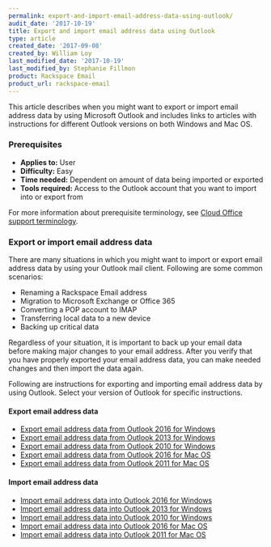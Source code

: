 ```yaml
---
permalink: export-and-import-email-address-data-using-outlook/
audit_date: '2017-10-19'
title: Export and import email address data using Outlook
type: article
created_date: '2017-09-08'
created_by: William Loy
last_modified_date: '2017-10-19'
last_modified_by: Stephanie Fillmon
product: Rackspace Email
product_url: rackspace-email
---
```


This article describes when you might want to export or import email address data by using Microsoft Outlook and includes links to articles with instructions for different Outlook versions on both Windows and Mac OS.

### Prerequisites

- **Applies to:** User
- **Difficulty:** Easy
- **Time needed:** Dependent on amount of data being imported or exported
- **Tools required:**  Access to the Outlook account that you want to import into or export from

For more information about prerequisite terminology, see [Cloud Office support terminology](/how-to/cloud-office-support-terminology/).

### Export or import email address data

There are many situations in which you might want to import or export email address data by using your Outlook mail client. Following are some common scenarios:

-  Renaming a Rackspace Email address
-  Migration to Microsoft Exchange or Office 365
-  Converting a POP account to IMAP
-  Transferring local data to a new device
-  Backing up critical data

Regardless of your situation, it is important to back up your email data before making major changes to your email address. After you verify that you have properly exported your email address data, you can make needed changes and then import the data again. 

Following are instructions for exporting and importing email address data by using Outlook. Select your version of Outlook for specific instructions.


#### Export email address data

- [Export email address data from Outlook 2016 for Windows](/how-to/export-email-address-data-from-outlook-2016-for-windows)
- [Export email address data from Outlook 2013 for Windows](/how-to/export-email-address-data-from-outlook-2013-for-windows)
- [Export email address data from Outlook 2010 for Windows](/how-to/export-email-address-data-from-outlook-2010-for-windows)
- [Export email address data from Outlook 2016 for Mac OS](/how-to/export-email-address-data-from-outlook-2016-for-mac)
- [Export email address data from Outlook 2011 for Mac OS](/how-to/export-email-address-data-from-outlook-2011-for-mac)

#### Import email address data

- [Import email address data into Outlook 2016 for Windows](/how-to/import-email-address-data-into-outlook-2016-for-windows)
- [Import email address data into Outlook 2013 for Windows](/how-to/import-email-address-data-into-outlook-2013-for-windows)
- [Import email address data into Outlook 2010 for Windows](/how-to/import-email-address-data-into-outlook-2010-for-windows)
- [Import email address data into Outlook 2016 for Mac OS](/how-to/import-email-address-data-from-outlook-2016-for-mac)
- [Import email address data into Outlook 2011 for Mac OS](/how-to/import-email-address-data-from-outlook-2011-for-mac)
